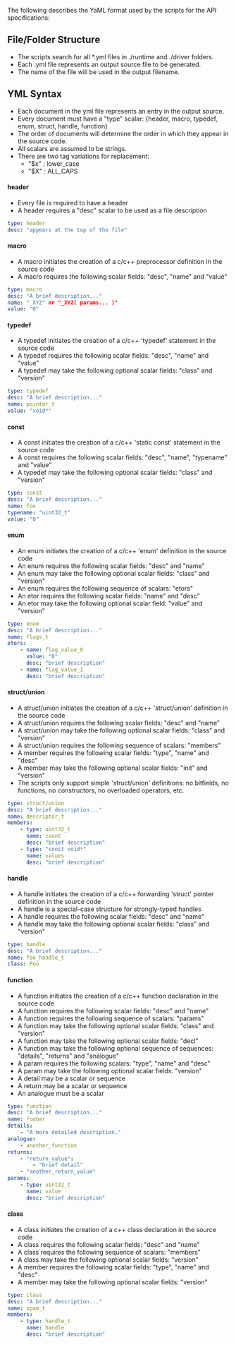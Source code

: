 The following describes the YaML format used by the scripts for the API specifications:

## File/Folder Structure
* The scripts search for all *.yml files in ./runtime and ./driver folders.
* Each .yml file represents an output source file to be generated.
* The name of the file will be used in the output filename.

## YML Syntax
* Each document in the yml file represents an entry in the output source.
* Every document must have a "type" scalar: {header, macro, typedef, enum, struct, handle, function}
* The order of documents will determine the order in which they appear in the source code.
* All scalars are assumed to be strings.
* There are two tag variations for replacement:
    * "$x" : lower_case
    * "$X" : ALL_CAPS

#### header
* Every file is required to have a header
* A header requires a "desc" scalar to be used as a file description

```yml
type: header
desc: "appears at the top of the file"
```

#### macro
* A macro initiates the creation of a c/c++ preprocessor definition in the source code
* A macro requires the following scalar fields: "desc", "name" and "value"

```yml
type: macro
desc: "A brief description..."
name: "_XYZ" or "_XYZ( params... )"
value: "0"
```

#### typedef
* A typedef initiates the creation of a c/c++ 'typedef' statement in the source code
* A typedef requires the following scalar fields: "desc", "name" and "value"
* A typedef may take the following optional scalar fields: "class" and "version"

```yml
type: typedef
desc: "A brief description..."
name: pointer_t
value: "void*"
```

#### const
* A const initiates the creation of a c/c++ 'static const' statement in the source code
* A const requires the following scalar fields: "desc", "name", "typename" and "value"
* A typedef may take the following optional scalar fields: "class" and "version"

```yml
type: const
desc: "A brief description..."
name: foo
typename: "uint32_t"
value: "0"
```

#### enum
* An enum initiates the creation of a c/c++ 'enum' definition in the source code
* An enum requires the following scalar fields: "desc" and "name"
* An enum may take the following optional scalar fields: "class" and "version"
* An enum requires the following sequence of scalars: "etors"
* An etor requires the following scalar fields: "name" and "desc"
* An etor may take the following optional scalar field: "value" and "version"

```yml
type: enum
desc: "A brief description..."
name: flags_t
etors:
    - name: flag_value_0
      value: "0"
      desc: "brief description"
    - name: flag_value_1
      desc: "brief description"
```

#### struct/union
* A struct/union initiates the creation of a c/c++ 'struct/union' definition in the source code
* A struct/union requires the following scalar fields: "desc" and "name"
* A struct/union may take the following optional scalar fields: "class" and "version"
* A struct/union requires the following sequence of scalars: "members"
* A member requires the following scalar fields: "type", "name" and "desc"
* A member may take the following optional scalar fields: "init" and "version"
* The scripts only support simple 'struct/union' definitions: no bitfields, no functions, no constructors, no overloaded operators, etc.

```yml
type: struct/union
desc: "A brief description..."
name: descriptor_t
members:
    - type: uint32_t
      name: count
      desc: "brief description"
    - type: "const void*"
      name: values
      desc: "brief description"
```

#### handle
* A handle initiates the creation of a c/c++ forwarding 'struct' pointer definition in the source code
* A handle is a special-case structure for strongly-typed handles
* A handle requires the following scalar fields: "desc" and "name"
* A handle may take the following optional scalar fields: "class" and "version"

```yml
type: handle
desc: "A brief description..."
name: foo_handle_t
class: Foo
```

#### function
* A function initiates the creation of a c/c++ function declaration in the source code
* A function requires the following scalar fields: "desc" and "name"
* A function requires the following sequence of scalars: "params"
* A function may take the following optional scalar fields: "class" and "version"
* A function may take the following optional scalar fields: "decl"
* A function may take the following optional sequence of sequences: "details", "returns" and "analogue"
* A param requires the following scalars: "type", "name" and "desc"
* A param may take the following optional scalar fields: "version"
* A detail may be a scalar or sequence
* A return may be a scalar or sequence
* An analogue must be a scalar

```yml
type: function
desc: "A brief description..."
name: foobar
details: 
    - "A more detailed description."
analogue:
    - another_function
returns:
    - "return_value":
        - "brief detail"
    - "another_return_value"
params:
    - type: uint32_t
      name: value
      desc: "brief description"
```

#### class
* A class initiates the creation of a c++ class declaration in the source code
* A class requires the following scalar fields: "desc" and "name"
* A class requires the following sequence of scalars: "members"
* A class may take the following optional scalar fields: "version"
* A member requires the following scalar fields: "type", "name" and "desc"
* A member may take the following optional scalar fields: "version"

```yml
type: class
desc: "A brief description..."
name: spam_t
members:
    - type: handle_t
      name: handle
      desc: "brief description"
```

